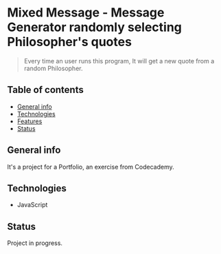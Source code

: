 # Mixed Message - Message Generator randomly selecting Philosopher's quotes

> Every time an user runs this program, It will get a new  quote from a random Philosopher.

## Table of contents

* [General info](#general-info)
* [Technologies](#technologies)
* [Features](#features)
* [Status](#status)

## General info

It's a project for a Portfolio, an exercise from Codecademy.

## Technologies

* JavaScript

## Status

Project in progress.
